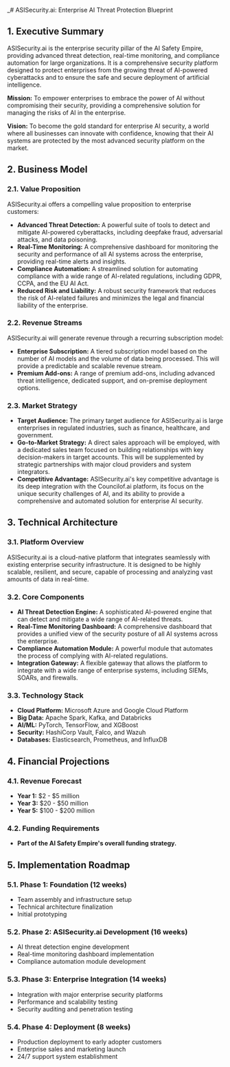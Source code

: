 _# ASISecurity.ai: Enterprise AI Threat Protection Blueprint

## 1. Executive Summary

ASISecurity.ai is the enterprise security pillar of the AI Safety Empire, providing advanced threat detection, real-time monitoring, and compliance automation for large organizations. It is a comprehensive security platform designed to protect enterprises from the growing threat of AI-powered cyberattacks and to ensure the safe and secure deployment of artificial intelligence.

**Mission:** To empower enterprises to embrace the power of AI without compromising their security, providing a comprehensive solution for managing the risks of AI in the enterprise.

**Vision:** To become the gold standard for enterprise AI security, a world where all businesses can innovate with confidence, knowing that their AI systems are protected by the most advanced security platform on the market.

## 2. Business Model

### 2.1. Value Proposition

ASISecurity.ai offers a compelling value proposition to enterprise customers:

*   **Advanced Threat Detection:** A powerful suite of tools to detect and mitigate AI-powered cyberattacks, including deepfake fraud, adversarial attacks, and data poisoning.
*   **Real-Time Monitoring:** A comprehensive dashboard for monitoring the security and performance of all AI systems across the enterprise, providing real-time alerts and insights.
*   **Compliance Automation:** A streamlined solution for automating compliance with a wide range of AI-related regulations, including GDPR, CCPA, and the EU AI Act.
*   **Reduced Risk and Liability:** A robust security framework that reduces the risk of AI-related failures and minimizes the legal and financial liability of the enterprise.

### 2.2. Revenue Streams

ASISecurity.ai will generate revenue through a recurring subscription model:

*   **Enterprise Subscription:** A tiered subscription model based on the number of AI models and the volume of data being processed. This will provide a predictable and scalable revenue stream.
*   **Premium Add-ons:** A range of premium add-ons, including advanced threat intelligence, dedicated support, and on-premise deployment options.

### 2.3. Market Strategy

*   **Target Audience:** The primary target audience for ASISecurity.ai is large enterprises in regulated industries, such as finance, healthcare, and government.
*   **Go-to-Market Strategy:** A direct sales approach will be employed, with a dedicated sales team focused on building relationships with key decision-makers in target accounts. This will be supplemented by strategic partnerships with major cloud providers and system integrators.
*   **Competitive Advantage:** ASISecurity.ai's key competitive advantage is its deep integration with the Councilof.ai platform, its focus on the unique security challenges of AI, and its ability to provide a comprehensive and automated solution for enterprise AI security.

## 3. Technical Architecture

### 3.1. Platform Overview

ASISecurity.ai is a cloud-native platform that integrates seamlessly with existing enterprise security infrastructure. It is designed to be highly scalable, resilient, and secure, capable of processing and analyzing vast amounts of data in real-time.

### 3.2. Core Components

*   **AI Threat Detection Engine:** A sophisticated AI-powered engine that can detect and mitigate a wide range of AI-related threats.
*   **Real-Time Monitoring Dashboard:** A comprehensive dashboard that provides a unified view of the security posture of all AI systems across the enterprise.
*   **Compliance Automation Module:** A powerful module that automates the process of complying with AI-related regulations.
*   **Integration Gateway:** A flexible gateway that allows the platform to integrate with a wide range of enterprise systems, including SIEMs, SOARs, and firewalls.

### 3.3. Technology Stack

*   **Cloud Platform:** Microsoft Azure and Google Cloud Platform
*   **Big Data:** Apache Spark, Kafka, and Databricks
*   **AI/ML:** PyTorch, TensorFlow, and XGBoost
*   **Security:** HashiCorp Vault, Falco, and Wazuh
*   **Databases:** Elasticsearch, Prometheus, and InfluxDB

## 4. Financial Projections

### 4.1. Revenue Forecast

*   **Year 1:** $2 - $5 million
*   **Year 3:** $20 - $50 million
*   **Year 5:** $100 - $200 million

### 4.2. Funding Requirements

*   **Part of the AI Safety Empire's overall funding strategy.**

## 5. Implementation Roadmap

### 5.1. Phase 1: Foundation (12 weeks)

*   Team assembly and infrastructure setup
*   Technical architecture finalization
*   Initial prototyping

### 5.2. Phase 2: ASISecurity.ai Development (16 weeks)

*   AI threat detection engine development
*   Real-time monitoring dashboard implementation
*   Compliance automation module development

### 5.3. Phase 3: Enterprise Integration (14 weeks)

*   Integration with major enterprise security platforms
*   Performance and scalability testing
*   Security auditing and penetration testing

### 5.4. Phase 4: Deployment (8 weeks)

*   Production deployment to early adopter customers
*   Enterprise sales and marketing launch
*   24/7 support system establishment


